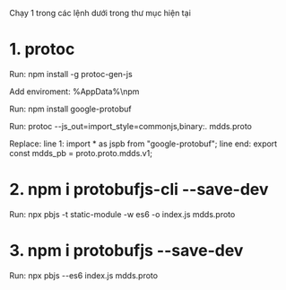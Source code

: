 Chạy 1 trong các lệnh dưới trong thư mục hiện tại

# 1. protoc

Run:
npm install -g protoc-gen-js

Add enviroment:
%AppData%\npm

Run:
npm install google-protobuf

Run:
protoc --js_out=import_style=commonjs,binary:. mdds.proto

Replace:
line 1:
import \* as jspb from "google-protobuf";
line end:
export const mdds_pb = proto.proto.mdds.v1;

# 2. npm i protobufjs-cli --save-dev

Run:
npx pbjs -t static-module -w es6 -o index.js mdds.proto

# 3. npm i protobufjs --save-dev

Run:
npx pbjs --es6 index.js mdds.proto
